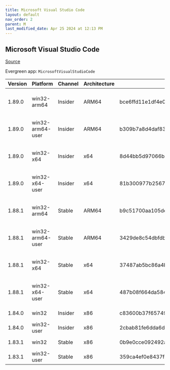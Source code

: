 ```yaml
---
title: Microsoft Visual Studio Code
layout: default
nav_order: 2
parent: M
last_modified_date: Apr 25 2024 at 12:13 PM
---
```


## Microsoft Visual Studio Code

[Source](https://code.visualstudio.com)

Evergreen app: `MicrosoftVisualStudioCode`

| Version | Platform         | Channel | Architecture | Sha256                                                           | URI                                                                                                                                                                                                                                                                                                            |
| ------- | ---------------- | ------- | ------------ | ---------------------------------------------------------------- | -------------------------------------------------------------------------------------------------------------------------------------------------------------------------------------------------------------------------------------------------------------------------------------------------------------- |
| 1.89.0  | win32-arm64      | Insider | ARM64        | bce6ffd11e1df4e022f9224e569d96acbc0bc894f1281b5cc4161758a0af4796 | [https://vscode.download.prss.microsoft.com/dbazure/download/insider/cc3429872df5e655abd12c233a9defbd15b0987d/VSCodeSetup-arm64-1.89.0-insider.exe](https://vscode.download.prss.microsoft.com/dbazure/download/insider/cc3429872df5e655abd12c233a9defbd15b0987d/VSCodeSetup-arm64-1.89.0-insider.exe)         |
| 1.89.0  | win32-arm64-user | Insider | ARM64        | b309b7a8d4daf833d3f4a0e62ca225d58da684a449ddd38c5e5385256d5db27a | [https://vscode.download.prss.microsoft.com/dbazure/download/insider/cc3429872df5e655abd12c233a9defbd15b0987d/VSCodeUserSetup-arm64-1.89.0-insider.exe](https://vscode.download.prss.microsoft.com/dbazure/download/insider/cc3429872df5e655abd12c233a9defbd15b0987d/VSCodeUserSetup-arm64-1.89.0-insider.exe) |
| 1.89.0  | win32-x64        | Insider | x64          | 8d44bb5d97066bb97b88934a8d4074db6d91f89a1d384fb1abb9967dae776120 | [https://vscode.download.prss.microsoft.com/dbazure/download/insider/cc3429872df5e655abd12c233a9defbd15b0987d/VSCodeSetup-x64-1.89.0-insider.exe](https://vscode.download.prss.microsoft.com/dbazure/download/insider/cc3429872df5e655abd12c233a9defbd15b0987d/VSCodeSetup-x64-1.89.0-insider.exe)             |
| 1.89.0  | win32-x64-user   | Insider | x64          | 81b300977b25673306acdc6311da291b844038f920617868056c467c6aafbac7 | [https://vscode.download.prss.microsoft.com/dbazure/download/insider/cc3429872df5e655abd12c233a9defbd15b0987d/VSCodeUserSetup-x64-1.89.0-insider.exe](https://vscode.download.prss.microsoft.com/dbazure/download/insider/cc3429872df5e655abd12c233a9defbd15b0987d/VSCodeUserSetup-x64-1.89.0-insider.exe)     |
| 1.88.1  | win32-arm64      | Stable  | ARM64        | b9c51700aa105de1308583470daefc3120183c7fcd7ccac7b7e531ead348e8e3 | [https://vscode.download.prss.microsoft.com/dbazure/download/stable/e170252f762678dec6ca2cc69aba1570769a5d39/VSCodeSetup-arm64-1.88.1.exe](https://vscode.download.prss.microsoft.com/dbazure/download/stable/e170252f762678dec6ca2cc69aba1570769a5d39/VSCodeSetup-arm64-1.88.1.exe)                           |
| 1.88.1  | win32-arm64-user | Stable  | ARM64        | 3429de8c54dbfdb695e709e8233b735c7f47800be66d2ff3d594da2147f818af | [https://vscode.download.prss.microsoft.com/dbazure/download/stable/e170252f762678dec6ca2cc69aba1570769a5d39/VSCodeUserSetup-arm64-1.88.1.exe](https://vscode.download.prss.microsoft.com/dbazure/download/stable/e170252f762678dec6ca2cc69aba1570769a5d39/VSCodeUserSetup-arm64-1.88.1.exe)                   |
| 1.88.1  | win32-x64        | Stable  | x64          | 37487ab5bc86a4ba0d9cd92dd5acb045cbb32d705f9a13505011d4a2435851d2 | [https://vscode.download.prss.microsoft.com/dbazure/download/stable/e170252f762678dec6ca2cc69aba1570769a5d39/VSCodeSetup-x64-1.88.1.exe](https://vscode.download.prss.microsoft.com/dbazure/download/stable/e170252f762678dec6ca2cc69aba1570769a5d39/VSCodeSetup-x64-1.88.1.exe)                               |
| 1.88.1  | win32-x64-user   | Stable  | x64          | 487b08f664da5845cfa5fb63adc958b68eb2b58aaf5542d894f0a2a4bf93444c | [https://vscode.download.prss.microsoft.com/dbazure/download/stable/e170252f762678dec6ca2cc69aba1570769a5d39/VSCodeUserSetup-x64-1.88.1.exe](https://vscode.download.prss.microsoft.com/dbazure/download/stable/e170252f762678dec6ca2cc69aba1570769a5d39/VSCodeUserSetup-x64-1.88.1.exe)                       |
| 1.84.0  | win32            | Insider | x86          | c83600b37f65749ea9e16496847bbfd967dece2472cee7d8011ae719e2633c18 | [https://az764295.vo.msecnd.net/insider/0c36b92c82064882a228487040187cfc13669c0f/VSCodeSetup-ia32-1.84.0-insider.exe](https://az764295.vo.msecnd.net/insider/0c36b92c82064882a228487040187cfc13669c0f/VSCodeSetup-ia32-1.84.0-insider.exe)                                                                     |
| 1.84.0  | win32-user       | Insider | x86          | 2cbab81fe6dda6dfb07751707107db95ba7afa0a6ada65a1df78a04eef0aadf5 | [https://az764295.vo.msecnd.net/insider/0c36b92c82064882a228487040187cfc13669c0f/VSCodeUserSetup-ia32-1.84.0-insider.exe](https://az764295.vo.msecnd.net/insider/0c36b92c82064882a228487040187cfc13669c0f/VSCodeUserSetup-ia32-1.84.0-insider.exe)                                                             |
| 1.83.1  | win32            | Stable  | x86          | 0b9e0cce092492a88cdaf12048e3630290944b051f3194c5ca3d6b7012f05e7f | [https://az764295.vo.msecnd.net/stable/a6606b6ca720bca780c2d3c9d4cc3966ff2eca12/VSCodeSetup-ia32-1.83.1.exe](https://az764295.vo.msecnd.net/stable/a6606b6ca720bca780c2d3c9d4cc3966ff2eca12/VSCodeSetup-ia32-1.83.1.exe)                                                                                       |
| 1.83.1  | win32-user       | Stable  | x86          | 359ca4ef0e8437f7e5183a97a9d79834463a3df88bb10c82c48cc2bd53b8a7e5 | [https://az764295.vo.msecnd.net/stable/a6606b6ca720bca780c2d3c9d4cc3966ff2eca12/VSCodeUserSetup-ia32-1.83.1.exe](https://az764295.vo.msecnd.net/stable/a6606b6ca720bca780c2d3c9d4cc3966ff2eca12/VSCodeUserSetup-ia32-1.83.1.exe)                                                                               |
